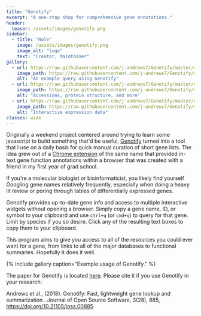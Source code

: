 ```yaml
---
title: "Genotify"
excerpt: "A one-stop shop for comprehensive gene annotations."
header:
  teaser: /assets/images/genotify.png
sidebar:
  - title: "Role"
    image: /assets/images/genotify.png
    image_alt: "logo"
    text: "Creator, Maintainer"
gallery:
  - url: https://raw.githubusercontent.com/j-andrews7/Genotify/master/docs/img/2.gif
    image_path: https://raw.githubusercontent.com/j-andrews7/Genotify/master/docs/img/2.gif
    alt: "An example query using Genotify"
  - url: https://raw.githubusercontent.com/j-andrews7/Genotify/master/docs/img/3.gif
    image_path: https://raw.githubusercontent.com/j-andrews7/Genotify/master/docs/img/3.gif
    alt: "Accessions, protein structure, and more"
  - url: https://raw.githubusercontent.com/j-andrews7/Genotify/master/docs/img/5.gif
    image_path: https://raw.githubusercontent.com/j-andrews7/Genotify/master/docs/img/5.gif
    alt: "Interactive expression data"
classes: wide
---
```


Originally a weekend project centered around trying to learn some javascript to build something that'd be useful, [Genotify]((https://github.com/j-andrews7/Genotify)) turned into a tool that I use on a daily basis for quick manual curation of short gene lists. The idea grew out of a [Chrome extension](https://chrome.google.com/webstore/detail/genotify/mjlnpmhdfpdgcapoggcinelpooediipn?hl=en) of the same name that provided in-text gene function annotations within a browser that was created with a friend in my first year of grad school. 

If you're a molecular biologist or bioinformaticist, you likely find yourself Googling gene names relatively frequently, especially when doing a heavy lit review or poring through tables of differentially expressed genes. 

Genotify provides up-to-date gene info and access to multiple interactive widgets without opening a browser. Simply copy a gene name, ID, or symbol to your clipboard and use `ctrl+q` (or `cmd+q`) to query for that gene. Limit by species if you so desire. Click any of the resulting text boxes to copy them to your clipboard.

This program aims to give you access to all of the resources you could ever want for a gene, from links to all of the major databases to functional summaries. Hopefully it does it well.

{% include gallery caption="Example usage of Genotify." %}

The paper for Genotify is located [here](http://joss.theoj.org/papers/10.21105/joss.00885). Please cite it if you use Genotify in your research:

Andrews et al., (2018). Genotify: Fast, lightweight gene lookup and summarization . Journal of Open Source Software, 3(28), 885, https://doi.org/10.21105/joss.00885